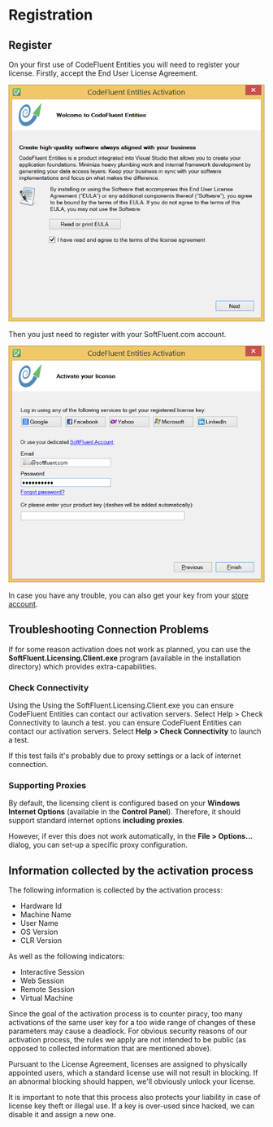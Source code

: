 # Registration

## Register

On your first use of CodeFluent Entities you will need to register your license. Firstly, accept the End User License Agreement.

![](img/first-setup-08.png)

Then you just need to register with your SoftFluent.com account.

![](img/first-setup-09.png)

In case you have any trouble, you can also get your key from your [store account](http://www.softfluent.com/store/products).


## Troubleshooting Connection Problems

If for some reason activation does not work as planned, you can use the **SoftFluent.Licensing.Client.exe** program (available in the installation directory) which provides extra-capabilities.

### Check Connectivity

Using the Using the SoftFluent.Licensing.Client.exe you can ensure CodeFluent Entities can contact our activation servers. Select Help > Check Connectivity to launch a test. you can ensure CodeFluent Entities can contact our activation servers. Select **Help > Check Connectivity** to launch a test.

If this test fails it's probably due to proxy settings or a lack of internet connection.

### Supporting Proxies

By default, the licensing client is configured based on your **Windows Internet Options** (available in the **Control Panel**). Therefore, it should support standard internet options **including proxies**.

However, if ever this does not work automatically, in the **File > Options...** dialog, you can set-up a specific proxy configuration.


## Information collected by the activation process

The following information is collected by the activation process:
* Hardware Id
* Machine Name
* User Name
* OS Version
* CLR Version

As well as the following indicators:
* Interactive Session
* Web Session
* Remote Session
* Virtual Machine

Since the goal of the activation process is to counter piracy, too many activations of the same user key for a too wide range of changes of these parameters may cause a deadlock. For obvious security reasons of our activation process, the rules we apply are not intended to be public (as opposed to collected information that are mentioned above).

Pursuant to the License Agreement, licenses are assigned to physically appointed users, which a standard license use will not result in blocking. If an abnormal blocking should happen, we'll obviously unlock your license.

It is important to note that this process also protects your liability in case of license key theft or illegal use.
If a key is over-used since hacked, we can disable it and assign a new one.